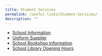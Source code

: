 ```yaml
---
title: Student Services
permalink: /useful-links/Student-Services/
description: ""
---
```

*   [School Information](https://chijstjosephsconvent.moe.edu.sg/useful-links/student-services/school-information)
*   [Uniform Supplier](https://chijstjosephsconvent.moe.edu.sg/qql/slot/u160/2022/Useful%20Link%202022/School%20Uniform%20Supplier/Uniform%20Sale%20dates%20V1.pdf)
*   [School Bookshop Information](https://chijstjosephsconvent.moe.edu.sg/useful-links/student-services/school-bookshop-information)
*   [School Library Opening Hours](https://chijstjosephsconvent.moe.edu.sg/useful-links/student-services/school-library-opening-hours)